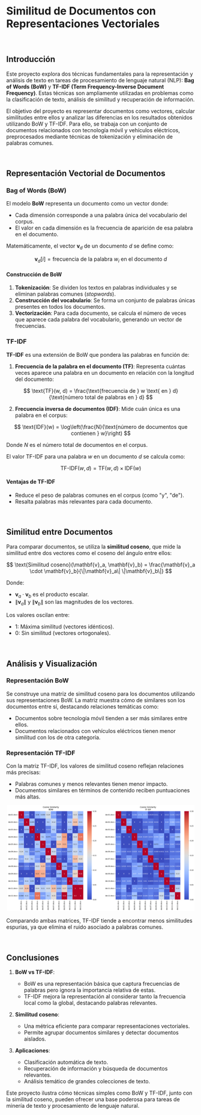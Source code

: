 # Similitud de Documentos con Representaciones Vectoriales

<br>

## Introducción

Este proyecto explora dos técnicas fundamentales para la representación y análisis de texto en tareas de procesamiento de lenguaje natural (NLP): **Bag of Words (BoW)** y **TF-IDF (Term Frequency-Inverse Document Frequency)**. Estas técnicas son ampliamente utilizadas en problemas como la clasificación de texto, análisis de similitud y recuperación de información.

El objetivo del proyecto es representar documentos como vectores, calcular similitudes entre ellos y analizar las diferencias en los resultados obtenidos utilizando BoW y TF-IDF. Para ello, se trabaja con un conjunto de documentos relacionados con tecnología móvil y vehículos eléctricos, preprocesados mediante técnicas de tokenización y eliminación de palabras comunes.

<br>

## Representación Vectorial de Documentos

### Bag of Words (BoW)

El modelo **BoW** representa un documento como un vector donde:
- Cada dimensión corresponde a una palabra única del vocabulario del corpus.
- El valor en cada dimensión es la frecuencia de aparición de esa palabra en el documento.

Matemáticamente, el vector $\mathbf{v}_d$ de un documento $d$ se define como:

$$
\mathbf{v}_d[i] = \text{frecuencia de la palabra } w_i \text{ en el documento } d
$$

#### Construcción de BoW
1. **Tokenización**: Se dividen los textos en palabras individuales y se eliminan palabras comunes (*stopwords*).
2. **Construcción del vocabulario**: Se forma un conjunto de palabras únicas presentes en todos los documentos.
3. **Vectorización**: Para cada documento, se calcula el número de veces que aparece cada palabra del vocabulario, generando un vector de frecuencias.

### TF-IDF

**TF-IDF** es una extensión de BoW que pondera las palabras en función de:
1. **Frecuencia de la palabra en el documento (TF)**: Representa cuántas veces aparece una palabra en un documento en relación con la longitud del documento:

$$
\text{TF}(w, d) = \frac{\text{frecuencia de } w \text{ en } d}{\text{número total de palabras en } d}
$$

2. **Frecuencia inversa de documentos (IDF)**: Mide cuán única es una palabra en el corpus:

$$
\text{IDF}(w) = \log\left(\frac{N}{\text{número de documentos que contienen } w}\right)
$$

   Donde $N$ es el número total de documentos en el corpus.

El valor TF-IDF para una palabra $w$ en un documento $d$ se calcula como:

$$
\text{TF-IDF}(w, d) = \text{TF}(w, d) \times \text{IDF}(w)
$$

#### Ventajas de TF-IDF
- Reduce el peso de palabras comunes en el corpus (como "y", "de").
- Resalta palabras más relevantes para cada documento.

<br>

## Similitud entre Documentos

Para comparar documentos, se utiliza la **similitud coseno**, que mide la similitud entre dos vectores como el coseno del ángulo entre ellos:

$$
\text{Similitud coseno}(\mathbf{v}_a, \mathbf{v}_b) = \frac{\mathbf{v}_a \cdot \mathbf{v}_b}{\|\mathbf{v}_a\| \|\mathbf{v}_b\|}
$$

Donde:
- $\mathbf{v}_a \cdot \mathbf{v}_b$ es el producto escalar.
- $\|\mathbf{v}_a\|$ y $\|\mathbf{v}_b\|$ son las magnitudes de los vectores.

Los valores oscilan entre:
- $1$: Máxima similitud (vectores idénticos).
- $0$: Sin similitud (vectores ortogonales).

<br>

## Análisis y Visualización

### Representación BoW
Se construye una matriz de similitud coseno para los documentos utilizando sus representaciones BoW. La matriz muestra cómo de similares son los documentos entre sí, destacando relaciones temáticas como:
- Documentos sobre tecnología móvil tienden a ser más similares entre ellos.
- Documentos relacionados con vehículos eléctricos tienen menor similitud con los de otra categoría.

### Representación TF-IDF
Con la matriz TF-IDF, los valores de similitud coseno reflejan relaciones más precisas:
- Palabras comunes y menos relevantes tienen menor impacto.
- Documentos similares en términos de contenido reciben puntuaciones más altas.

<p align="center">
<img src="images/matrix.png" width="500">
</p>

Comparando ambas matrices, TF-IDF tiende a encontrar menos similitudes espurias, ya que elimina el ruido asociado a palabras comunes.

<br>

## Conclusiones

1. **BoW vs TF-IDF**:
   - BoW es una representación básica que captura frecuencias de palabras pero ignora la importancia relativa de estas.
   - TF-IDF mejora la representación al considerar tanto la frecuencia local como la global, destacando palabras relevantes.

2. **Similitud coseno**:
   - Una métrica eficiente para comparar representaciones vectoriales.
   - Permite agrupar documentos similares y detectar documentos aislados.

3. **Aplicaciones**:
   - Clasificación automática de texto.
   - Recuperación de información y búsqueda de documentos relevantes.
   - Análisis temático de grandes colecciones de texto.

Este proyecto ilustra cómo técnicas simples como BoW y TF-IDF, junto con la similitud coseno, pueden ofrecer una base poderosa para tareas de minería de texto y procesamiento de lenguaje natural.
